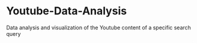 # Youtube-Data-Analysis
Data analysis and visualization of the Youtube content of a specific search query
